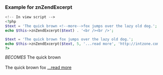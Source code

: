 ### Example for znZendExcerpt

```php
<!-- In view script -->
<?php
$text = 'The quick brown <!--more-->fox jumps over the lazy old dog.';
echo $this->znZendExcerpt($text) . '<br /><br />';

$text = 'The quick brown fox jumps over the lazy old dog.';
echo $this->znZendExcerpt($text, 5, '...read more', 'http://intzone.com');
?>
```
_BECOMES_
The quick brown<br /><br />
The quick brown fox <a href="http://intzone.com">...read more</a>